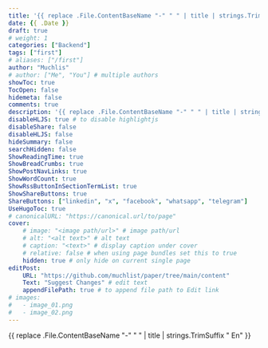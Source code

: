 ```yaml
---
title: '{{ replace .File.ContentBaseName "-" " " | title | strings.TrimSuffix " En" }}'
date: {{ .Date }}
draft: true
# weight: 1
categories: ["Backend"]
tags: ["first"]
# aliases: ["/first"]
author: "Muchlis"
# author: ["Me", "You"] # multiple authors
showToc: true
TocOpen: false
hidemeta: false
comments: true
description: '{{ replace .File.ContentBaseName "-" " " | title | strings.TrimSuffix " En" }}'
disableHLJS: true # to disable highlightjs
disableShare: false
disableHLJS: false
hideSummary: false
searchHidden: false
ShowReadingTime: true
ShowBreadCrumbs: true
ShowPostNavLinks: true
ShowWordCount: true
ShowRssButtonInSectionTermList: true
ShowShareButtons: true
ShareButtons: ["linkedin", "x", "facebook", "whatsapp", "telegram"]
UseHugoToc: true
# canonicalURL: "https://canonical.url/to/page"
cover:
    # image: "<image path/url>" # image path/url
    # alt: "<alt text>" # alt text
    # caption: "<text>" # display caption under cover
    # relative: false # when using page bundles set this to true
    hidden: true # only hide on current single page
editPost:
    URL: "https://github.com/muchlist/paper/tree/main/content"
    Text: "Suggest Changes" # edit text
    appendFilePath: true # to append file path to Edit link
# images:
#   - image_01.png
#   - image_02.png
---
```


{{ replace .File.ContentBaseName "-" " " | title | strings.TrimSuffix " En" }}

<!--more-->